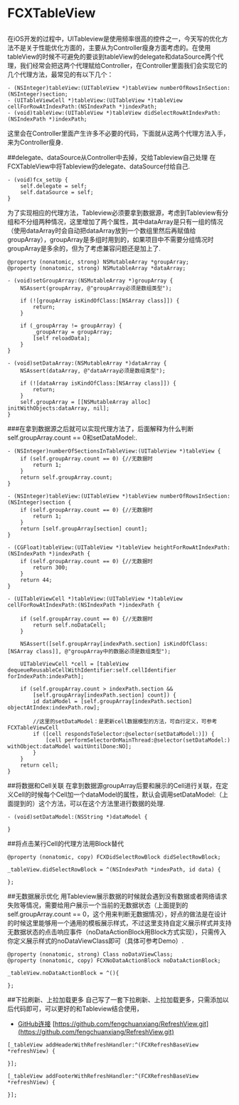 # FCXTableView

##
在iOS开发的过程中，UITableview是使用频率很高的控件之一，今天写的优化方法不是关于性能优化方面的，主要从为Controller瘦身方面考虑的。在使用tableView的时候不可避免的要谈到tableView的delegate和dataSource两个代理，我们经常会把这两个代理赋给Controller，在Controller里面我们会实现它的几个代理方法，最常见的有以下几个：
```objc
- (NSInteger)tableView:(UITableView *)tableView numberOfRowsInSection:(NSInteger)section;
- (UITableViewCell *)tableView:(UITableView *)tableView cellForRowAtIndexPath:(NSIndexPath *)indexPath;
- (void)tableView:(UITableView *)tableView didSelectRowAtIndexPath:(NSIndexPath *)indexPath;

```
这里会在Controller里面产生许多不必要的代码，下面就从这两个代理方法入手，来为Controller瘦身.

##delegate、dataSource从Controller中去掉，交给Tableview自己处理
在FCXTableView中将Tableview的delegate、dataSource付给自己.

```objc
- (void)fcx_setUp {
    self.delegate = self;
    self.dataSource = self;
}
```
为了实现相应的代理方法，Tableview必须要拿到数据源，考虑到Tableview有分组和不分组两种情况，这里增加了两个属性，其中dataArray是只有一组的情况（使用dataArray时会自动把dataArray放到一个数组里然后再赋值给groupArray），groupArray是多组时用到的，如果项目中不需要分组情况时groupArray是多余的，但为了考虑兼容问题还是加上了.

```objc
@property (nonatomic, strong) NSMutableArray *groupArray;
@property (nonatomic, strong) NSMutableArray *dataArray;

- (void)setGroupArray:(NSMutableArray *)groupArray {
    NSAssert(groupArray, @"groupArray必须是数组类型");

    if (![groupArray isKindOfClass:[NSArray class]]) {
        return;
    }

    if (_groupArray != groupArray) {
        _groupArray = groupArray;
        [self reloadData];
    }
}

- (void)setDataArray:(NSMutableArray *)dataArray {
    NSAssert(dataArray, @"dataArray必须是数组类型");

    if (![dataArray isKindOfClass:[NSArray class]]) {
        return;
    }
    self.groupArray = [[NSMutableArray alloc] initWithObjects:dataArray, nil];
}
```
###在拿到数据源之后就可以实现代理方法了，后面解释为什么判断self.groupArray.count == 0和setDataModel:.

```objc
- (NSInteger)numberOfSectionsInTableView:(UITableView *)tableView {
    if (self.groupArray.count == 0) {//无数据时
        return 1;
    }
    return self.groupArray.count;
}

- (NSInteger)tableView:(UITableView *)tableView numberOfRowsInSection:(NSInteger)section {
    if (self.groupArray.count == 0) {//无数据时
        return 1;
    }
    return [self.groupArray[section] count];
}

- (CGFloat)tableView:(UITableView *)tableView heightForRowAtIndexPath:(NSIndexPath *)indexPath {
    if (self.groupArray.count == 0) {//无数据时
        return 300;
    }
    return 44;
}

- (UITableViewCell *)tableView:(UITableView *)tableView cellForRowAtIndexPath:(NSIndexPath *)indexPath {

    if (self.groupArray.count == 0) {//无数据时
        return self.noDataCell;
    }

    NSAssert([self.groupArray[indexPath.section] isKindOfClass:[NSArray class]], @"groupArray中的数据必须是数组类型");

    UITableViewCell *cell = [tableView dequeueReusableCellWithIdentifier:self.cellIdentifier forIndexPath:indexPath];

    if (self.groupArray.count > indexPath.section &&
        [self.groupArray[indexPath.section] count]) {
        id dataModel = [self.groupArray[indexPath.section] objectAtIndex:indexPath.row];

        //这里的setDataModel：是更新cell数据模型的方法，可自行定义，可参考FCXTableViewCell
        if ([cell respondsToSelector:@selector(setDataModel:)]) {
            [cell performSelectorOnMainThread:@selector(setDataModel:) withObject:dataModel waitUntilDone:NO];
        }
    }
    return cell;
}
```

##将数据和Cell关联
在拿到数据源groupArray后要和展示的Cell进行关联，在定义Cell的时候每个Cell加一个dataModel的属性，默认会调用setDataModel:（上面提到的）这个方法，可以在这个方法里进行数据的处理.
```objc
- (void)setDataModel:(NSString *)dataModel {

}
```
##将点击某行Cell的代理方法用Block替代
```objc
@property (nonatomic, copy) FCXDidSelectRowBlock didSelectRowBlock;

_tableView.didSelectRowBlock = ^(NSIndexPath *indexPath, id data) {

};
```
##无数据展示优化
用Tableview展示数据的时候就会遇到没有数据或者网络请求失败等情况，需要给用户展示一个当前的无数据状态（上面提到的self.groupArray.count == 0，这个用来判断无数据情况），好点的做法是在设计的时候这里能够用一个通用的模板展示样式，不过这里支持自定义展示样式并支持无数据状态的点击响应事件（noDataActionBlock用Block方式实现），只需传入你定义展示样式的noDataViewClass即可（具体可参考Demo）.
```objc
@property (nonatomic, strong) Class noDataViewClass;
@property (nonatomic, copy) FCXNoDataActionBlock noDataActionBlock;

_tableView.noDataActionBlock = ^(){

};
```
##下拉刷新、上拉加载更多
自己写了一套下拉刷新、上拉加载更多，只需添加以后代码即可，可以更好的和Tableview结合使用，
- [GitHub连接](https://github.com/fengchuanxiang/RefreshView.git) [https://github.com/fengchuanxiang/RefreshView.git](https://github.com/fengchuanxiang/RefreshView.git)

```objc
[_tableView addHeaderWithRefreshHandler:^(FCXRefreshBaseView *refreshView) {

}];

[_tableView addFooterWithRefreshHandler:^(FCXRefreshBaseView *refreshView) {

}];

```

